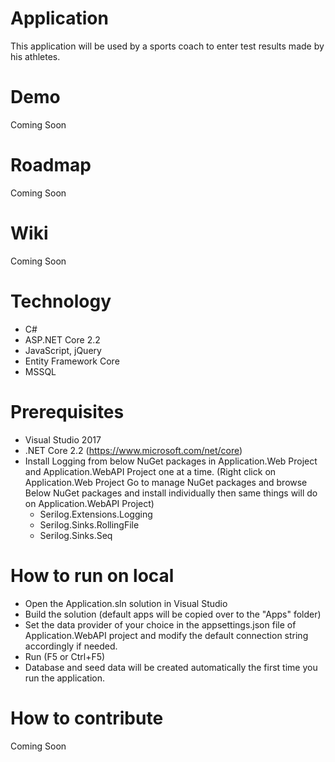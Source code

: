 # Application

This application will be used by a sports coach to enter test results made by his athletes.

# Demo

Coming Soon

# Roadmap

Coming Soon

# Wiki

Coming Soon

# Technology

- C#
- ASP.NET Core 2.2
- JavaScript, jQuery
- Entity Framework Core
- MSSQL

# Prerequisites

- Visual Studio 2017
- .NET Core 2.2 (https://www.microsoft.com/net/core)
- Install Logging from below NuGet packages in Application.Web Project and Application.WebAPI Project one at a time.
 (Right click on Application.Web Project Go to manage NuGet packages and browse Below NuGet packages and install individually then same things will do on Application.WebAPI Project)
	- Serilog.Extensions.Logging
	- Serilog.Sinks.RollingFile
	- Serilog.Sinks.Seq

# How to run on local

- Open the Application.sln solution in Visual Studio
- Build the solution (default apps will be copied over to the "Apps" folder)
- Set the data provider of your choice in the appsettings.json file of Application.WebAPI project and modify the default connection string accordingly if needed.
- Run (F5 or Ctrl+F5)
- Database and seed data will be created automatically the first time you run the application.

# How to contribute

Coming Soon